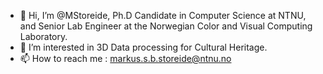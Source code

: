 - 👋 Hi, I’m @MStoreide, Ph.D Candidate in Computer Science at NTNU, and Senior Lab Engineer at the Norwegian Color and Visual Computing Laboratory.
- 👀 I’m interested in 3D Data processing for Cultural Heritage. 
- 📫 How to reach me : markus.s.b.storeide@ntnu.no

<!---
MStoreide/MStoreide is a ✨ special ✨ repository because its `README.md` (this file) appears on your GitHub profile.
You can click the Preview link to take a look at your changes.
--->
